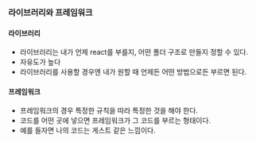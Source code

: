 ### 라이브러리와 프레임워크

#### 라이브러리

- 라이브러리는 내가 언제 react를 부를지, 어떤 폴더 구조로 만들지 정할 수 있다.
- 자유도가 높다
- 라이브러리를 사용할 경우엔 내가 원할 때 언제든 어떤 방법으로든 부르면 된다.

#### 프레임워크

- 프레임워크의 경우 특정한 규칙을 따라 특정한 것을 해야 한다.
- 코드를 어떤 곳에 넣으면 프레임워크가 그 코드를 부르는 형태이다.
- 예를 들자면 나의 코드는 게스트 같은 느낌이다.

